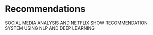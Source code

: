 # Recommendations
SOCIAL MEDIA ANALYSIS AND NETFLIX SHOW RECOMMENDATION SYSTEM USING NLP AND DEEP LEARNING
